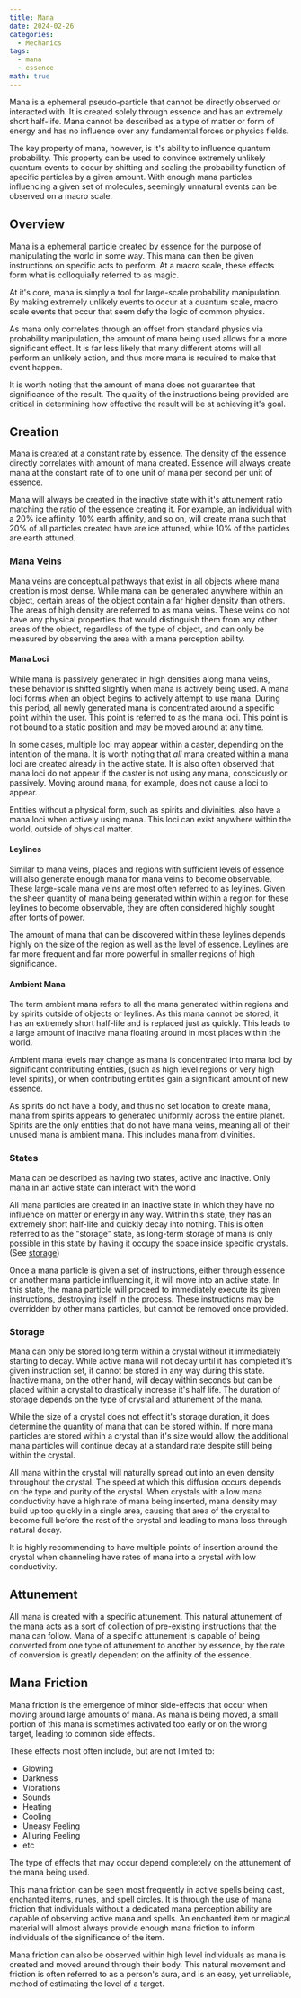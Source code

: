 ```yaml
---
title: Mana
date: 2024-02-26
categories:
  - Mechanics
tags:
  - mana
  - essence
math: true
---
```

Mana is a ephemeral pseudo-particle that cannot be directly observed or interacted with. It is created solely through essence and has an extremely short half-life. Mana cannot be described as a type of matter or form of energy and has no influence over any fundamental forces or physics fields.

The key property of mana, however, is it's ability to influence quantum probability. This property can be used to convince extremely unlikely quantum events to occur by shifting and scaling the probability function of specific particles by a given amount. With enough mana particles influencing a given set of molecules, seemingly unnatural events can be observed on a macro scale.
## Overview
Mana is a ephemeral particle created by [essence](/posts/essence) for the purpose of manipulating the world in some way. This mana can then be given instructions on specific acts to perform. At a macro scale, these effects form what is colloquially referred to as magic.

At it's core, mana is simply a tool for large-scale probability manipulation. By making extremely unlikely events to occur at a quantum scale, macro scale events that occur that seem defy the logic of common physics.

As mana only correlates through an offset from standard physics via probability manipulation, the amount of mana being used allows for a more significant effect. It is far less likely that many different atoms will all perform an unlikely action, and thus more mana is required to make that event happen.

It is worth noting that the amount of mana does not guarantee that significance of the result. The quality of the instructions being provided are critical in determining how effective the result will be at achieving it's goal.
## Creation
Mana is created at a constant rate by essence. The density of the essence directly correlates with amount of mana created. Essence will always create mana at the constant rate of to one unit of mana per second per unit of essence.

Mana will always be created in the inactive state with it's attunement ratio matching the ratio of the essence creating it. For example, an individual with a 20% ice affinity, 10% earth affinity, and so on, will create mana such that 20% of all particles created have are ice attuned, while 10% of the particles are earth attuned.
### Mana Veins
Mana veins are conceptual pathways that exist in all objects where mana creation is most dense. While mana can be generated anywhere within an object, certain areas of the object contain a far higher density than others. The areas of high density are referred to as mana veins. These veins do not have any physical properties that would distinguish them from any other areas of the object, regardless of the type of object, and can only be measured by observing the area with a mana perception ability.

#### Mana Loci
While mana is passively generated in high densities along mana veins, these behavior is shifted slightly when mana is actively being used. A mana loci forms when an object begins to actively attempt to use mana. During this period, all newly generated mana is concentrated around a specific point within the user. This point is referred to as the mana loci. This point is not bound to a static position and may be moved around at any time.

In some cases, multiple loci may appear within a caster, depending on the intention of the mana. It is worth noting that *all* mana created within a mana loci are created already in the active state. It is also often observed that mana loci do not appear if the caster is not using any mana, consciously or passively. Moving around mana, for example, does not cause a loci to appear.

Entities without a physical form, such as spirits and divinities, also have a mana loci when actively using mana. This loci can exist anywhere within the world, outside of physical matter.
#### Leylines
Similar to mana veins, places and regions with sufficient levels of essence will also generate enough mana for mana veins to become observable. These large-scale mana veins are most often referred to as leylines. Given the sheer quantity of mana being generated within within a region for these leylines to become observable, they are often considered highly sought after fonts of power.

The amount of mana that can be discovered within these leylines depends highly on the size of the region as well as the level of essence. Leylines are far more frequent and far more powerful in smaller regions of high significance.
#### Ambient Mana
The term ambient mana refers to all the mana generated within regions and by spirits outside of objects or leylines. As this mana cannot be stored, it has an extremely short half-life and is replaced just as quickly. This leads to a large amount of inactive mana floating around in most places within the world.

Ambient mana levels may change as mana is concentrated into mana loci by significant contributing entities, (such as high level regions or very high level spirits), or when contributing entities gain a significant amount of new essence.

As spirits do not have a body, and thus no set location to create mana, mana from spirits appears to generated uniformly across the entire planet. Spirits are the only entities that do not have mana veins, meaning all of their unused mana is ambient mana. This includes mana from divinities.
### States
Mana can be described as having two states, active and inactive. Only mana in an active state can interact with the world 

All mana particles are created in an inactive state in which they have no influence on matter or energy in any way. Within this state, they has an extremely short half-life and quickly decay into nothing. This is often referred to as the "storage" state, as long-term storage of mana is only possible in this state by having it occupy the space inside specific crystals. (See [storage](#storage))

Once a mana particle is given a set of instructions, either through essence or another mana particle influencing it, it will move into an active state. In this state, the mana particle will proceed to immediately execute its given instructions, destroying itself in the process. These instructions may be overridden by other mana particles, but cannot be removed once provided.
### Storage
Mana can only be stored long term within a crystal without it immediately starting to decay. While active mana will not decay until it has completed it's given instruction set, it cannot be stored in any way during this state. Inactive mana, on the other hand, will decay within seconds but can be placed within a crystal to drastically increase it's half life. The duration of storage depends on the type of crystal and attunement of the mana.

While the size of a crystal does not effect it's storage duration, it does determine the quantity of mana that can be stored within. If more mana particles are stored within a crystal than it's size would allow, the additional mana particles will continue decay at a standard rate despite still being within the crystal.

All mana within the crystal will naturally spread out into an even density throughout the crystal. The speed at which this diffusion occurs depends on the type and purity of the crystal. When crystals with a low mana conductivity have a high rate of mana being inserted, mana density may build up too quickly in a single area, causing that area of the crystal to become full before the rest of the crystal and leading to mana loss through natural decay.

It is highly recommending to have multiple points of insertion around the crystal when channeling have rates of mana into a crystal with low conductivity.
## Attunement
All mana is created with a specific attunement. This natural attunement of the mana acts as a sort of collection of pre-existing instructions that the mana can follow. Mana of a specific attunement is capable of being converted from one type of attunement to another by essence, by the rate of conversion is greatly dependent on the affinity of the essence.
## Mana Friction
Mana friction is the emergence of minor side-effects that occur when moving around large amounts of mana. As mana is being moved, a small portion of this mana is sometimes activated too early or on the wrong target, leading to common side effects. 

These effects most often include, but are not limited to:
- Glowing
- Darkness
- Vibrations
- Sounds
- Heating
- Cooling
- Uneasy Feeling
- Alluring Feeling
- etc

The type of effects that may occur depend completely on the attunement of the mana being used.

This mana friction can be seen most frequently in active spells being cast, enchanted items, runes, and spell circles. It is through the use of mana friction that individuals without a dedicated mana perception ability are capable of observing active mana and spells. An enchanted item or magical material will almost always provide enough mana friction to inform individuals of the significance of the item.

Mana friction can also be observed within high level individuals as mana is created and moved around through their body. This natural movement and friction is often referred to as a person's aura, and is an easy, yet unreliable, method of estimating the level of a target.